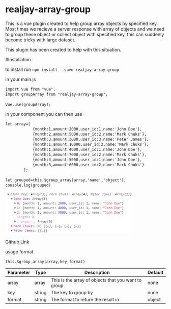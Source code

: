 # realjay-array-group

This is a vue plugin created to help group array objects by specified key.
Most times we recieve a server response with array of objects and we need to group these object or collect object with specified key, this can suddenly become tricky with large dataset.

This plugin has been created to help with this situation.

#Installation

to install run 
`npm install --save realjay-array-group`

in your main.js

```
import Vue from "vue";
import groupArray from "realjay-array-group";

Vue.use(groupArray);
```

in your component you can then use

```
let array=[
            {month:1,amount:2000,user_id:1,name:'John Doe'},
            {month:2,amount:5000,user_id:2,name:'Mark Chuks'},
            {month:3,amount:3000,user_id:3,name:'Peter James'},
            {month:1,amount:10000,user_id:2,name:'Mark Chuks'},
            {month:1,amount:4000,user_id:1,name:'John Doe'},
            {month:1,amount:7000,user_id:2,name:'Mark Chuks'},
            {month:3,amount:5000,user_id:1,name:'John Doe'},
            {month:3,amount:6000,user_id:2,name:'Mark Chuks'}
        ];

let grouped=this.$group_array(array,'name','object');
console.log(grouped)
```

<img src="groupd_items.PNG" width="400" alt="output image" />

<a href="https://github.com/myrealjay/realjay-array-group/blob/master/groupd_items.PNG">Github Link</a>

usage format
```
this.$group_array(array,key,format)
```

|Parameter|Type|Description|Default|
|---------|----|-----------|-------|
|array    |array|This is the array of objects that you want to group|none|
|key      |string|The key to group by|none|
|format   |string|The format to return the result in|object|
